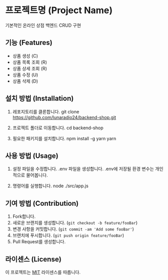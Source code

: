 # 프로젝트명 (Project Name)

기본적인 온라인 상점 백엔드 CRUD 구현

## 기능 (Features)

- 상품 생성 (C)
- 상품 목록 조회 (R)
- 상품 상세 조회 (R)
- 상품 수정 (U)
- 상품 삭제 (D)

## 설치 방법 (Installation)

1. 레포지토리를 클론합니다.
   git clone https://github.com/lunaradio24/backend-shop.git

2. 프로젝트 폴더로 이동합니다.
   cd backend-shop

3. 필요한 패키지를 설치합니다.
   npm install -g yarn
   yarn

## 사용 방법 (Usage)

1. 설정 파일을 수정합니다.
   .env 파일을 생성합니다.
   .env에 저장될 환경 변수는 개인적으로 물어봅니다.

2. 명령어를 실행합니다.
   node ./src/app.js

## 기여 방법 (Contribution)

1. Fork합니다.
2. 새로운 브랜치를 생성합니다. (`git checkout -b feature/fooBar`)
3. 변경 사항을 커밋합니다. (`git commit -am 'Add some fooBar'`)
4. 브랜치에 푸시합니다. (`git push origin feature/fooBar`)
5. Pull Request를 생성합니다.

## 라이센스 (License)

이 프로젝트는 [MIT](LICENSE) 라이센스를 따릅니다.

